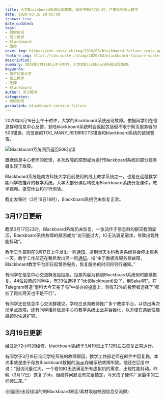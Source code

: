 ```yaml
---
title: 大学Blackboard系统出现故障，服务中断约72小时，严重影响线上教学
date: 2020-03-16 20:00:00
isnews: true
date_updated:
tags:
- 即时新闻
- 线上教学
- Blackboard
- 故障
cover_img: https://cdn.suste.ch/img/2020/03/blackboard-failure-scale-update2.png
feature_img: https://cdn.suste.ch/img/2020/03/blackboard-failure-scale-update2.png
description:
summary: 2020年3月16日上午十时许，大学的Blackboard系统出现故障。
keywords:
- 南方科技大学
- 线上教学
- 故障
- Blackboard
author: 淳于妮可
categories:
- 即时新闻
permalink: blackboard-service-failure
---
```

2020年3月16日上午十时许，大学的Blackboard系统出现故障。依据同学们在信息群和信息中心反馈，登陆blackboard系统时会返回包括但不限于网页服务器的503错误，浏览器的TOO_MANY_REDIRECTS错误和blackboard系统的错误警告。

![Blackboard系统网页返回508错误](https://cdn.suste.ch/img/2020/03/blackboard-failure-508-scale.jpg)

跟据信息中心老师的反馈，本次故障的原因或为运行Blackboard系统的部分服务器出现了故障。

Blackboard系统是南方科技大学目前使用的线上教学系统之一，也是在远程教学期间学校推荐的教学系统。大学大部分课程均使用Blackboard系统分发课件，教学视频。提交作业和举行测验。

截止发稿时（3月16日18时），Blackboard系统仍未恢复正常。

## 3月17日更新

截至3月17日23时，Blackboard系统仍未恢复。一张流传于信息群的聊天截图显示，Blackboard系统故障的原因或为“访问量过大，IO无法满足需求，导致出现性能抖动”。

教学工作部则在3月17日上午发出一则[通知](https://tao.sustc.edu.cn/article/view/id-200.html)，提到当天本科教务系统将会停止服务一天。教学工作部还在稍后发出另一则[通知](https://tao.sustc.edu.cn/article/view/id-201.html)，指“由于数据库服务器故障，Blackboard教学平台即日起暂停服务，恢复服务的时间将另行通知。”

有同学在信息中心交流群发起投票，投票内容为预测Blackboard系统何时能够恢复。44位投票的同学中，有33位选择了“bb(Blackboard)没了，用Sakai吧”。在Telegram频道“南科大今天完了吗”中举办的[投票](https://t.me/SUSTechGG/1802)上，则有72%的投票者选择了“都挂了再挂两天也不是不行”。

有同学还在信息中心交流群建议，学校应该向教师推广多个教学平台，以防出再次现单点故障。还有同学推荐信息中心将教学系统上云并容器化，以方便在遇到性能瓶颈时快速扩容。

## 3月19日更新

经过近72小时的维修，blackboard系统于3月19日上午12时左右恢复正常运行。

有同学于3月18日询问学校系统的故障原因，教学工作部老师在邮件中回复称，本次事故是由于存放Blackboard数据的[3par](https://www.hpe.com/us/en/storage/3par.html)存储系统故障所致。他还在回复中说：“因访问量过大，一个卷的IO无法满足所有虚拟机的需求，出现性能抖动。昨晚（3月17日）恢复了bb，但硬件问题没有完全搞定，今天找了硬件厂家最牛的工程师过来。”


(封面图/出现错误的的Blackboard界面/素材取自校园信息交流群)
